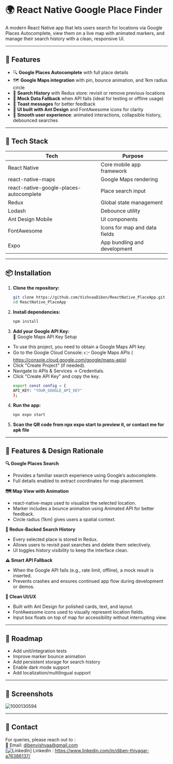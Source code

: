 # 🌍 React Native Google Place Finder

A modern React Native app that lets users search for locations via Google Places Autocomplete, view them on a live map with animated markers, and manage their search history with a clean, responsive UI.

---

## 🚀 Features

- 🔍 **Google Places Autocomplete** with full place details
- 🗺️ **Google Maps integration** with pin, bounce animation, and 1km radius circle
- 🧾 **Search History** with Redux store: revisit or remove previous locations
- 🧠 **Mock Data Fallback** when API fails (ideal for testing or offline usage)
- 💬 **Toast messages** for better feedback
- 🎨 **UI built with Ant Design** and FontAwesome icons for clarity
- 📱 **Smooth user experience**: animated interactions, collapsible history, debounced searches

---

## 🧰 Tech Stack

| Tech                     | Purpose                             |
|--------------------------|-------------------------------------|
| React Native             | Core mobile app framework           |
| react-native-maps        | Google Maps rendering               |
| react-native-google-places-autocomplete | Place search input  |
| Redux                    | Global state management             |
| Lodash                   | Debounce utility                    |
| Ant Design Mobile        | UI components                       |
| FontAwesome              | Icons for map and data fields       |
| Expo                     | App bundling and development        |

---

## 📦 Installation

1. **Clone the repository:**
   ```bash
   git clone https://github.com/VishvaaDiben/ReactNative_PlaceApp.git
   cd ReactNative_PlaceApp

2. **Install dependencies:**
   ```bash
   npm install

3. **Add your Google API Key:** <br />
🔑 Google Maps API Key Setup
- To use this project, you need to obtain a Google Maps API key.
- Go to the Google Cloud Console:
👉 Google Maps APIs ( https://console.cloud.google.com/google/maps-apis)
- Click "Create Project" (if needed).
- Navigate to APIs & Services → Credentials.
- Click "Create API Key" and copy the key.
   ```bash
   export const config = {
   API_KEY: "YOUR_GOOGLE_API_KEY"
   };

4. **Run the app:**
    ```bash
    npx expo start

5. **Scan the QR code from npx expo start to preview it, or contact me for apk file**

---

## 🧠 Features & Design Rationale

**🔍 Google Places Search**
- Provides a familiar search experience using Google’s autocomplete.
- Full details enabled to extract coordinates for map placement.

**🗺️ Map View with Animation**
- react-native-maps used to visualize the selected location.
- Marker includes a bounce animation using Animated API for better feedback.
- Circle radius (1km) gives users a spatial context.

**🧾 Redux-Backed Search History**
- Every selected place is stored in Redux.
- Allows users to revisit past searches and delete them selectively.
- UI toggles history visibility to keep the interface clean.

**⚠️ Smart API Fallback**
- When the Google API fails (e.g., rate limit, offline), a mock result is inserted.
- Prevents crashes and ensures continued app flow during development or demos.

**🧼 Clean UI/UX**
- Built with Ant Design for polished cards, text, and layout.
- FontAwesome icons used to visually represent location fields.
- Input box floats on top of map for accessibility without interrupting view.

---

## 📝 Roadmap
- Add unit/integration tests
- Improve marker bounce animation
- Add persistent storage for search history
- Enable dark mode support
- Add localization/multilingual support

---

## 📸 Screenshots <br />
![1000130594](https://github.com/user-attachments/assets/d43b72fe-0c35-4f9f-92d2-136f8933977e)

---
## 🚀 Contact
For queries, please reach out to : <br />
📧 Email: [dibenvishvaa@gmail.com](mailto:dibenvishvaa@gmail.com) <br />
[![LinkedIn](https://cdn.jsdelivr.net/gh/Readme-Workflows/Readme-Icons@main/icons/linkedin.svg)] LinkedIn : https://www.linkedin.com/in/diben-thivagar-a76386137/

